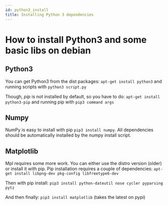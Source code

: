 ```yaml
---
id: python3_install
title: Installing Python 3 dependencies
---
```


# How to install Python3 and some basic libs on debian

## Python3

You can get Python3 from the dist packages:
`apt-get install python3` and running scripts with `python3 script.py`

Though, *pip* is not installed by default, so you have to do:
`apt-get install python3-pip`  and running pip with `pip3 command args`

## Numpy

NumPy is easy to install with pip `pip3 install numpy`. All dependencies should be automatically installed  by the numpy install script.

## Matplotlib

Mpl requires some more work. You can either use the distro version (older) or install it with pip.
Pip installation requires a couple of dependencies:
`apt-get install libpng-dev pkg-config libfreetype6-dev`

Then with pip install:
`pip3 install python-dateutil nose cycler pyparsing pytz`

And then finally:
`pip3 install matplotlib` (takes the latest on pypi)
